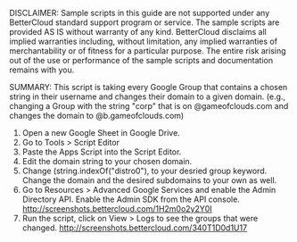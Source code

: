 DISCLAIMER: Sample scripts in this guide are not supported under any BetterCloud standard support program or service. The sample scripts are provided AS IS without warranty of any kind. BetterCloud disclaims all implied warranties including, without limitation, any implied warranties of merchantability or of fitness for a particular purpose. The entire risk arising out of the use or performance of the sample scripts and documentation remains with you.

SUMMARY: This script is taking every Google Group that contains a chosen string in their username and changes their domain to a given domain. (e.g., changing a Group with the string "corp" that is on @gameofclouds.com and changes the domain to @b.gameofclouds.com)

1) Open a new Google Sheet in Google Drive.
2) Go to Tools > Script Editor
3) Paste the Apps Script into the Script Editor.
4) Edit the domain string to your chosen domain.
5) Change (string.indexOf("distro0"), to your desried group keyword. Change the domain and the desired subdomains to your own as well.
6) Go to Resources > Advanced Google Services and enable the Admin Directory API. Enable the Admin SDK from the API console. http://screenshots.bettercloud.com/1H2m0o2y2Y0I
7) Run the script, click on View > Logs to see the groups that were changed. http://screenshots.bettercloud.com/340T1D0d1U17
